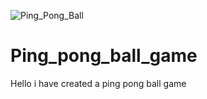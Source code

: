 ![Ping_Pong_Ball](https://github.com/kumarabhinav9955/Ping_pong_ball_game/assets/75555908/87c1feab-41e9-4611-9a96-6d20a3120aef)

# Ping_pong_ball_game
Hello i have created a ping pong ball game 
